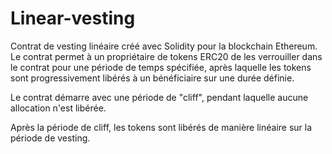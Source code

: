 # Linear-vesting
Contrat de vesting linéaire créé avec Solidity pour la blockchain Ethereum. Le contrat permet à un propriétaire de tokens ERC20 de les verrouiller dans le contrat pour une période de temps spécifiée, après laquelle les tokens sont progressivement libérés à un bénéficiaire sur une durée définie.

Le contrat démarre avec une période de "cliff", pendant laquelle aucune allocation n'est libérée.

Après la période de cliff, les tokens sont libérés de manière linéaire sur la période de vesting.
